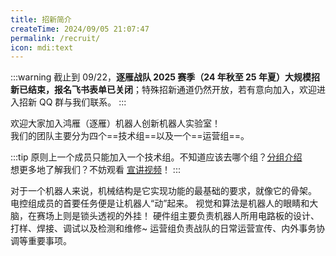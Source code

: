 ```yaml
---
title: 招新简介
createTime: 2024/09/05 21:07:47
permalink: /recruit/
icon: mdi:text
---
```


:::warning
截止到 09/22，**逐雁战队 2025 赛季（24 年秋至 25 年夏）大规模招新已结束，报名飞书表单已关闭**；特殊招新通道仍然开放，若有意向加入，欢迎进入招新 QQ 群与我们联系。
:::

欢迎大家加入鸿雁（逐雁）机器人创新机器人实验室！  
我们的团队主要分为四个==技术组==以及一个==运营组==。  

:::tip
原则上一个成员只能加入一个技术组。不知道应该去哪个组？[分组介绍](/about/intro/)  
想更多地了解我们？不妨观看 [宣讲视频](https://cygnomatic.feishu.cn/docx/OAyUdbz3WonzHEx6wlLc45Nyn1f)！
:::

<CardGrid>
    <LinkCard title="机械组（结构组）" href="/recruit/mecha/" icon="f7:wrench">对于一个机器人来说，机械结构是它实现功能的最基础的要求，就像它的骨架。</LinkCard>
    <LinkCard title="电控组（嵌入式组）" href="/recruit/embed/" icon="ph:cpu">电控组成员的首要任务便是让机器人“动”起来。</LinkCard>
    <LinkCard title="视觉组（算法组）" href="/recruit/vision/" icon="material-symbols:camera-outline">视觉和算法是机器人的眼睛和大脑，在赛场上则是锁头透视的外挂！</LinkCard>
    <LinkCard title="硬件组（电路组）" href="/recruit/circuit/" icon="tabler:circuit-diode">硬件组主要负责机器人所用电路板的设计、打样、焊接、调试以及检测和维修~</LinkCard>
    <LinkCard title="运营组" href="/recruit/operat/" icon="mdi:color">运营组负责战队的日常运营宣传、内外事务协调等重要事项。</LinkCard>
</CardGrid>

